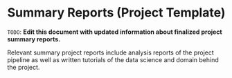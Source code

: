 <h1 align="center">Summary Reports (Project Template)</h1>

`TODO`: **Edit this document with updated information about finalized project summary reports.**

Relevant summary project reports include analysis reports of the project pipeline as well as written tutorials of the data science and domain behind the project. 